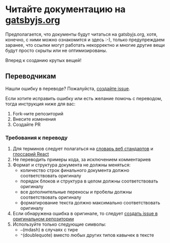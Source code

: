 # Читайте документацию на [gatsbyjs.org](https://www.gatsbyjs.org/docs)

Предполагается, что документы будут читаться на gatsbyjs.org, хотя, конечно, с ними можно ознакомится и здесь
:-), только предупреждаем заранее, что ссылки могут работать некорректно и многие другие вещи будут просто скрыты или
не оптимизированы.

Вперед к созданию крутых вещей!

## Переводчикам

Нашли ошибку в переводе? Пожалуйста, [создайте issue](https://github.com/gatsbyjs/gatsby-ru/issues/new).

Если хотите исправить ошибку или есть желание помочь с переводом, тогда инструкция ниже для вас:

1. Fork-ните репозиторий
2. Внесите изменения
3. Создайте PR

### Требования к переводу

1. Для терминов следует полагаться на [словарь веб стандартов](https://github.com/web-standards-ru/dictionary) и [глоссарий React](https://github.com/reactjs/ru.reactjs.org/blob/master/TRANSLATION.md#соглашение-по-переводу-глоссарий)
2. Не переводить примеры кода, за исключением комментариев
3. Формат и структура документа не должны меняться:
   - количество строк финального документа должно соответствовать оригиналу
   - порядок блоков и структура в целом должны соответствовать оригиналу
   - все дополнительные переносы и пробелы должны соответствовать оригиналу
   - форматирование текста должно максимально соответствовать оригиналу
4. Если обнаружена ошибка в оригинале, то следует [создать issue в оригинальном репозитории](https://github.com/gatsbyjs/gatsby/issues/new?template=bug_report.md)
5. Используйте только следующие символы:
   - `―`(mdash) в случаях с тире
   - `"`(doublequote) вместо любых других типов кавычек в тексте
